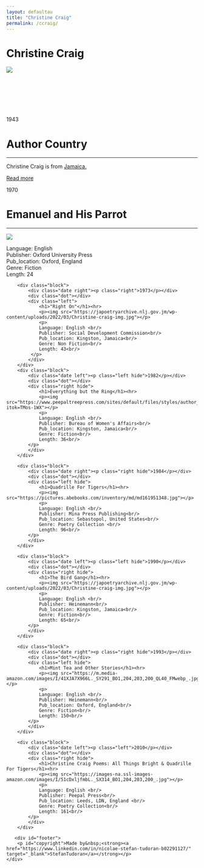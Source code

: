 ```yaml
---
layout: defaultau
title: "Christine Craig"
permalink: /ccraig/
---
```

<!-- partial:index.partial.html -->
<div class="content">
    <h1>Christine Craig</h1>
    <div class="quote">
        <div><img src="https://japoetryarchive.nlj.gov.jm/wp-content/uploads/2022/03/Christine-craig-img.jpg" class="logo"></div>
    </div>
    <div class="timeline">
        <div style="padding-bottom:100px;"></div>
        <div class="block">
            <div class="date right"><p class="right"> 1943 </p></div>
            <div class="dot"></div>
            <div class="left first">
            <div class="author_country">
                <h1>Author Country</h1><hr>
            <div class="aclocation">  <p>Christine Craig is from <a href="http://localhost:4000/4">Jamaica.</a></p></div>
                  <div class="acreadmore"><a href="https://en.wikipedia.org/wiki/Christine_Craig" target="_blank">Read more</a></div>
            </div>
            </div>
        </div>
        <div class="block">
            <div class="date left"><p class="left">1970</p></div>
            <div class="dot"></div>
            <div class="right">
                <h1>Emanuel and His Parrot</h1><hr>
                <p><img src="https://m.media-amazon.com/images/I/51isbf6+NYL._SX258_BO1,204,203,200_.jpg"></p>
                <p>
                Language: English <br/>
                Publisher: Oxford University Press<br/>
                Pub_location: Oxford, England<br/>
                Genre: Fiction<br/>
                Length: 24<br/>                  
             </p>
            </div>
        </div>

        <div class="block">
            <div class="date right"><p class="right">1973</p></div>
            <div class="dot"></div>
            <div class="left">
                <h1>"Right On"</h1><hr>
                <p><img src="https://japoetryarchive.nlj.gov.jm/wp-content/uploads/2022/03/Christine-craig-img.jpg"></p>
                <p>
                Language: English <br/>
                Publisher: Social Development Commission<br/>
                Pub_location: Kingston, Jamaica<br/>
                Genre: Non Fiction<br/>
                Length: 43<br/>                      
             </p>
            </div>
        </div>
        <div class="block">
            <div class="date left"><p class="left hide">1982</p></div>
            <div class="dot"></div>
            <div class="right hide">
                <h1>Everything but the Ring</h1><hr>
                <p><img src="https://www.peepaltreepress.com/sites/default/files/styles/author_large/public/Christine%20Craig.jpg?itok=TMos-1WX"></p>
                <p>
                Language: English <br/>
                Publisher: Bureau of Women's Affairs<br/>
                Pub_location: Kingston, Jamaica<br/>
                Genre: Fiction<br/>
                Length: 36<br/>                
            </p>
            </div>
        </div>

        <div class="block">
            <div class="date right"><p class="right hide">1984</p></div>
            <div class="dot"></div>
            <div class="left hide">
                <h1>Quadrille For Tigers</h1><hr>
                <p><img src="https://pictures.abebooks.com/inventory/md/md161951348.jpg"></p>
                <p>
                Language: English <br/>
                Publisher: Mina Press Publishing<br/>
                Pub_location: Sebastopol, United States<br/>
                Genre: Poetry Collection <br/>
                Length: 96<br/>                               
            </p>
            </div>
        </div>

        <div class="block">
            <div class="date left"><p class="left hide">1990</p></div>
            <div class="dot"></div>
            <div class="right hide">
                <h1>The Bird Gang</h1><hr>
                <p><img src="https://japoetryarchive.nlj.gov.jm/wp-content/uploads/2022/03/Christine-craig-img.jpg"></p>
                <p>
                Language: English <br/>
                Publisher: Heinemann<br/>
                Pub_location: Kingston, Jamaica<br/>
                Genre: Fiction<br/>
                Length: 65<br/>                     
            </p>
            </div>
        </div>

        <div class="block">
            <div class="date right"><p class="right hide">1993</p></div>
            <div class="dot"></div>
            <div class="left hide">
                <h1>Mint Tea and Other Stories</h1><hr>
                <p><img src="https://m.media-amazon.com/images/I/41XJA7X966L._SY291_BO1,204,203,200_QL40_FMwebp_.jpg"></p>
                <p>
                Language: English <br/>
                Publisher: Heinemann<br/>
                Pub_location: Oxford, England<br/>
                Genre: Fiction<br/>
                Length: 150<br/>                  
            </p>
            </div>
        </div>

        <div class="block">
            <div class="date left"><p class="left">2010</p></div>
            <div class="dot"></div>
            <div class="right hide">
                <h1>Christine Craig Poems: All Things Bright & Quadrille For Tigers</h1><hr>
                <p><img src="https://images-na.ssl-images-amazon.com/images/I/51cDxljfmbL._SX314_BO1,204,203,200_.jpg"></p>
                <p>
                Language: English <br/>
                Publisher: Peepal Press<br/>
                Pub_location: Leeds, LDN, England <br/>
                Genre: Poetry Collection<br/>
                Length: 161<br/>                   
            </p>
            </div>
        </div>

       <div id="footer">
        <p id="copyright">Made by&nbsp;<strong><a href="https://www.linkedin.com/in/nicolae-stefan-tudoran-b02291127/" target="_blank">StefanTudoran</a></strong></p>
    </div>
</div>
<!-- partial -->
  <script src='https://cdnjs.cloudflare.com/ajax/libs/jquery/3.1.1/jquery.min.js'></script><script  src="assets/js/authorscript.js"></script>